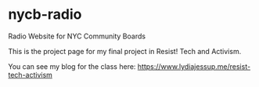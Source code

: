 # nycb-radio
Radio Website for NYC Community Boards


This is the project page for my final project in Resist! Tech and Activism. 

You can see my blog for the class here: https://www.lydiajessup.me/resist-tech-activism
